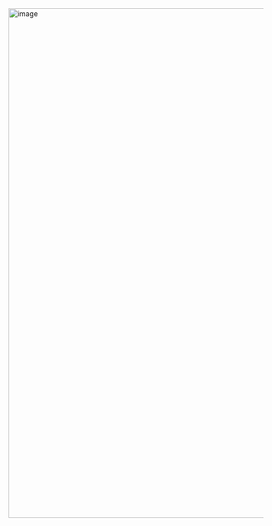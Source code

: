 <img width="1336" height="1006" alt="image" src="https://github.com/user-attachments/assets/7cee03a4-b2f8-4f12-9d3e-8c19e3214479" />

